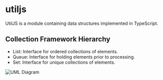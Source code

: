 # utiljs
UtilJS is a module containing  data structures implemented in TypeScript. 

## Collection Framework Hierarchy

- List: Interface for ordered collections of elements.
- Queue: Interface for holding elements prior to processing.
- Set: Interface for unique collections of elements.

![UML Diagram](https://github.com/aM3z/utiljs/blob/master/uml.png)
